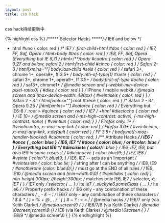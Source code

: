 ```yaml
---
layout: post
title: css hack
---
```


css hack持续更新中

{% highlight css %}
/***** Selector Hacks ******/
/* IE6 and below */
* html #uno { color: red }
/* IE7 */
*:first-child+html #dos { color: red }
/* IE7, FF, Saf, Opera */
html>body #tres { color: red }
/* IE8, FF, Saf, Opera (Everything but IE 6,7) */
html>/**/body #cuatro { color: red }
/* Opera 9.27 and below, safari 2 */
html:first-child #cinco { color: red }
/* Safari 2-3 */
html[xmlns*=""] body:last-child #seis { color: red }
/* safari 3+, chrome 1+, opera9+, ff 3.5+ */
body:nth-of-type(1) #siete { color: red }
/* safari 3+, chrome 1+, opera9+, ff 3.5+ */
body:first-of-type #ocho { color: red }
/* saf3+, chrome1+ */
@media screen and (-webkit-min-device-pixel-ratio:0) {
 #diez { color: red }
}
/* iPhone / mobile webkit */
@media screen and (max-device-width: 480px) {
 #veintiseis { color: red }
}
/* Safari 2 - 3.1 */
html[xmlns*=""]:root #trece { color: red }
/* Safari 2 - 3.1, Opera 9.25 */
*|html[xmlns*=""] #catorce { color: red }
/* Everything but IE6-8 */
:root *> #quince { color: red }
/* IE7 */
*+html #dieciocho { color: red }
/* IE 10+ */
@media screen and (-ms-high-contrast: active), (-ms-high-contrast: none) {
 #veintiun { color: red; }
}
/* Firefox only. 1+ */
#veinticuatro, x:-moz-any-link { color: red }
/* Firefox 3.0+ */
#veinticinco, x:-moz-any-link, x:default { color: red }
/* FF 3.5+ */
body:not(:-moz-handler-blocked) #cuarenta { color: red; }
/***** Attribute Hacks ******/
/* IE6 */
#once { _color: blue }
/* IE6, IE7 */
#doce { *color: blue; /* or #color: blue */ }
/* Everything but IE6 */
#diecisiete { color/**/: blue }
/* IE6, IE7, IE8, but also IE9 in some cases :( */
#diecinueve { color: blue\9; }
/* IE7, IE8 */
#veinte { color/*\**/: blue\9; }
/* IE6, IE7 -- acts as an !important */
#veintesiete { color: blue !ie; } /* string after ! can be anything */
/* IE8, IE9 */
#anotherone {color: blue\0/;} /* must go at the END of all rules */
/* IE9, IE10 */
@media screen and (min-width:0\0) {
 #veintidos { color: red}
}
min-height:300px;
//height:300px; /* matches only IE6, IE7 */
selector, x:-IE7 { } /* IE7 only */
selector,{ … } /* lte ie7 */
.suckyie6.someClass { … } /* lte ie6 */
/* Property prefix hacks */
/* IE6 only - any combination of these characters */
_ - £ ¬ ¦
/* IE6/7 only - any combination of these characters */
! $ &amp; * ( ) = % + @ , . / ` [ ] # ~ ? : < > |
/* @media hacks */
/* IE6/7 only (via Keith Clarke) */
@media screen\9 { }
/* IE6/7/8 (via Keith Clarke) */
@media \0screen\,screen\9 {}
/* IE8 (via Keith Clarke) */
@media \0screen { }
/* IE8/9 */
@media screen\0 { }
{% endhighlight %}
